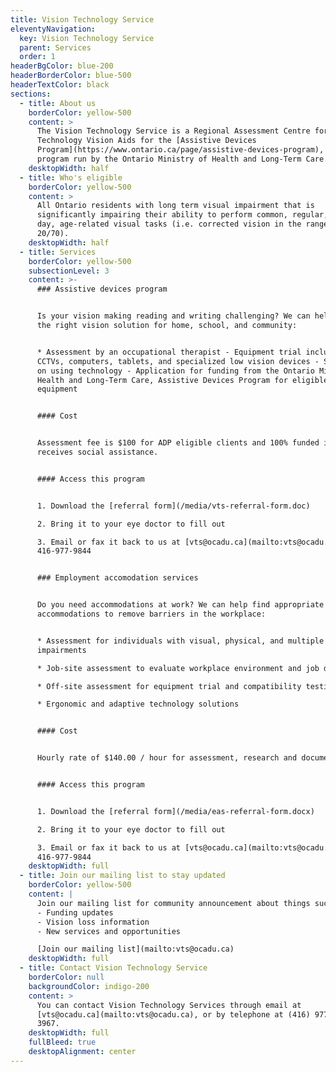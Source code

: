 ```yaml
---
title: Vision Technology Service
eleventyNavigation:
  key: Vision Technology Service
  parent: Services
  order: 1
headerBgColor: blue-200
headerBorderColor: blue-500
headerTextColor: black
sections:
  - title: About us
    borderColor: yellow-500
    content: >
      The Vision Technology Service is a Regional Assessment Centre for High
      Technology Vision Aids for the [Assistive Devices
      Program](https://www.ontario.ca/page/assistive-devices-program), a funding
      program run by the Ontario Ministry of Health and Long-Term Care.
    desktopWidth: half
  - title: Who's eligible
    borderColor: yellow-500
    content: >
      All Ontario residents with long term visual impairment that is
      significantly impairing their ability to perform common, regular, every
      day, age-related visual tasks (i.e. corrected vision in the range of
      20/70).
    desktopWidth: half
  - title: Services
    borderColor: yellow-500
    subsectionLevel: 3
    content: >-
      ### Assistive devices program


      Is your vision making reading and writing challenging? We can help find
      the right vision solution for home, school, and community:


      * Assessment by an occupational therapist - Equipment trial including
      CCTVs, computers, tablets, and specialized low vision devices - Strategies
      on using technology - Application for funding from the Ontario Ministry of
      Health and Long-Term Care, Assistive Devices Program for eligible
      equipment


      #### Cost


      Assessment fee is $100 for ADP eligible clients and 100% funded if client
      receives social assistance.


      #### Access this program


      1. Download the [referral form](/media/vts-referral-form.doc)

      2. Bring it to your eye doctor to fill out

      3. Email or fax it back to us at [vts@ocadu.ca](mailto:vts@ocadu.ca) or
      416-977-9844


      ### Employment accomodation services


      Do you need accommodations at work? We can help find appropriate
      accommodations to remove barriers in the workplace:


      * Assessment for individuals with visual, physical, and multiple
      impairments

      * Job-site assessment to evaluate workplace environment and job duties

      * Off-site assessment for equipment trial and compatibility testing

      * Ergonomic and adaptive technology solutions


      #### Cost


      Hourly rate of $140.00 / hour for assessment, research and documentation.


      #### Access this program


      1. Download the [referral form](/media/eas-referral-form.docx)

      2. Bring it to your eye doctor to fill out

      3. Email or fax it back to us at [vts@ocadu.ca](mailto:vts@ocadu.ca) or
      416-977-9844
    desktopWidth: full
  - title: Join our mailing list to stay updated
    borderColor: yellow-500
    content: |
      Join our mailing list for community announcement about things such as:
      - Funding updates
      - Vision loss information
      - New services and opportunities

      [Join our mailing list](mailto:vts@ocadu.ca)
    desktopWidth: full
  - title: Contact Vision Technology Service
    borderColor: null
    backgroundColor: indigo-200
    content: >
      You can contact Vision Technology Services through email at
      [vts@ocadu.ca](mailto:vts@ocadu.ca), or by telephone at (416) 977-6000 ext
      3967.
    desktopWidth: full
    fullBleed: true
    desktopAlignment: center
---
```

